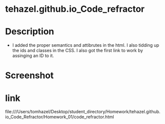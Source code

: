 # tehazel.github.io_Code_refractor

# Description

* I added the proper semantics and attibrutes in the html.
 I also tidding up the ids and classes in the CSS. I also got 
 the first link to work by assinging an ID to it. 

 # Screenshot


# link

file:///Users/tomhazel/Desktop/student_directory/Homework/tehazel.github.io_Code_Refractor/Homework_01/code_refractor.html